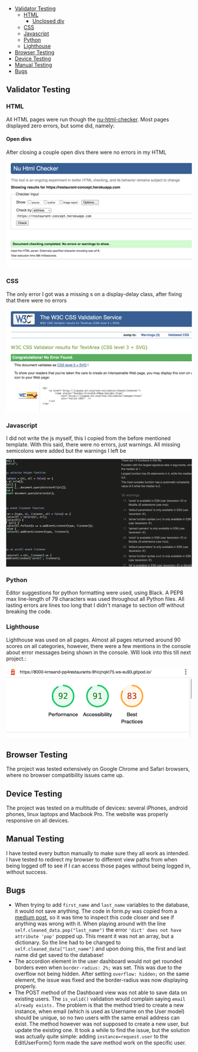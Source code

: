 <!-- TOC -->

- [Validator Testing](#validator-testing)
    - [HTML](#html)
        - [Unclosed div](#unclosed-div)
    - [CSS](#css)
    - [Javascript](#javascript)
    - [Python](#python)
    - [Lighthouse](#lighthouse)
- [Browser Testing](#browser-testing)
- [Device Testing](#device-testing)
- [Manual Testing](#manual-testing)
- [Bugs](#bugs)

<!-- /TOC -->

## Validator Testing

### HTML

All HTML pages were run though the [nu-html-checker](https://validator.w3.org/). Most pages displayed zero errors, but some did, namely:

#### Open divs

After closing a couple open divs there were no errors in my HTML

![open div](static/assets/img/README-img/html.png)


### CSS

The only error I got was a missing s on a display-delay class, after fixing that there were no errors

![css-validator](static/assets/img/README-img/css.png)

### Javascript

I did not write the js myself, this I copied from the before mentioned template. With this said, there were no errors, just warnings. All missing semicolons were added but the warnings I left be

![js-validator](static/assets/img/README-img/javascript.png)

### Python

Editor suggestions for python formatting were used, using Black. A PEP8 max line-length of 79 characters was used throughout all Python files. All lasting errors are lines too long that I didn't manage to section off without breaking the code.

### Lighthouse

Lighthouse was used on all pages. Almost all pages returned around 90 scores on all categories, however, there were a few mentions in the console about error messages being shown in the console. WIll look into this till next project.:

![lighthouse](static/assets/img/README-img/lighthouse.png)

## Browser Testing

The project was tested extensively on Google Chrome and Safari browsers, where no browser compatibility issues came up.

## Device Testing

The project was tested on a multitude of devices: several iPhones, android phones, linux laptops and Macbook Pro. The website was properly responsive on all devices.

## Manual Testing

I have tested every button manually to make sure they all work as intended. I have tested to redirect my browser to different view paths from when being logged off to see if I can access those pages without being logged in, without success. 

## Bugs

* When trying to add ```first_name``` and ```last_name``` variables to the database, it would not save anything. The code in form.py was copied from a [medium post](https://gavinwiener.medium.com/modifying-django-allauth-forms-6eb19e77ef56), so it was time to inspect this code closer and see if anything was wrong with it. When playing around with the line ```self.cleaned_data.pop("last_name")``` the error ```'dict' does not have attribute 'pop'``` popped up. This meant it was not an array, but a dictionary. So the line had to be changed to ```self.cleaned_data["last_name"]``` and upon doing this, the first and last name did get saved to the database!
* The accordion element in the user dashboard would not get rounded borders even when ```border-radius: 2%;``` was set. This was due to the overflow not being hidden. After setting ```overflow: hidden;``` on the same element, the issue was fixed and the border-radius was now displaying properly.
* The POST method of the Dashboard view was not able to save data on existing users. The ```is_valid()``` validation would complain saying ```email already exists.``` The problem is that the method tried to create a new instance, when email (which is used as Username on the User model) should be unique, so no two users with the same email address can exist. The method however was not supposed to create a new user, but update the existing one. It took a while to find the issue, but the solution was actually quite simple: adding ```instance=request.user``` to the EditUserForm() form made the save method work on the specific user.